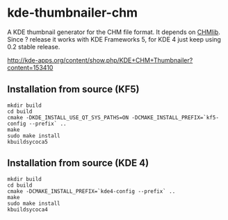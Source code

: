 kde-thumbnailer-chm
===================

A KDE thumbnail generator for the CHM file format.
It depends on [CHMlib](http://www.jedrea.com/chmlib/).
Since ? release it works with KDE Frameworks 5, for KDE 4 just keep using 0.2 stable release.

http://kde-apps.org/content/show.php/KDE+CHM+Thumbnailer?content=153410

Installation from source (KF5)
------------------------

    mkdir build
    cd build
    cmake -DKDE_INSTALL_USE_QT_SYS_PATHS=ON -DCMAKE_INSTALL_PREFIX=`kf5-config --prefix` ..
    make
    sudo make install
    kbuildsycoca5

Installation from source (KDE 4)
------------------------

    mkdir build
    cd build
    cmake -DCMAKE_INSTALL_PREFIX=`kde4-config --prefix` ..
    make
    sudo make install
    kbuildsycoca4
